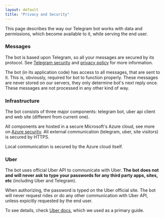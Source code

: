 ```yaml
---
layout: default
title: "Privacy and Security"
---
```


This page describes the way our Telegram bot works with data and permissions, which
become available to it, while serving the end user.

### Messages

The bot is based upon Telegram, so all your messages are secured by its protocol. See [Telegram security][telegram-security] and [privacy policy][telegram-privacy] for more information.

The bot (in its application code) has access to all messages, that are sent to it. This is, obviously, required for bot to function properly. These messages are never stored on our servers, they only determine bot's next reply once. These messages are not processed in any other kind of way.

### Infrastructure

The bot consists of three major components: telegram bot, uber api client and web site (different from current one). 

All components are hosted in a secure Microsoft's Azure cloud, see more on [Azure security][azure-security]. All external communication (telegram, uber, site visitors) is secured by HTTPS. 

Local communication is secured by the Azure cloud itself.

### Uber

The bot uses official Uber API to communicate with Uber. **The bot does not and will never ask to type your passwords for any third party apps, sites, etc** (including Uber and Telegram). 

When authorizing, the password is typed on the Uber official site. The bot will never request rides or do any other communication with Uber API, unless expicitly requested by the end user.

To see details, check [Uber docs][uber-docs],
which we used as a primary guide.

[telegram-security]: https://telegram.org/faq#security
[telegram-privacy]: https://telegram.org/privacy
[azure-security]: https://www.microsoft.com/en-us/TrustCenter/Security/AzureSecurity
[uber-docs]: https://developer.uber.com